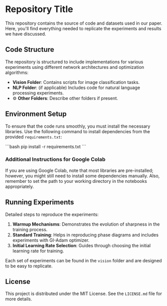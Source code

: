 # Repository Title
This repository contains the source of code and datasets used in our paper. Here, you'll find everything needed to replicate the experiments and results we have discussed.

## Code Structure
The repository is structured to include implementations for various experiments using different network architectures and optimization algorithms:

- **Vision Folder**: Contains scripts for image classification tasks.
- **NLP Folder**: (if applicable) Includes code for natural language processing experiments.
- ⚙️ **Other Folders**: Describe other folders if present.

## Environment Setup
To ensure that the code runs smoothly, you must install the necessary libraries. Use the following command to install dependencies from the provided `requirements.txt`:

\`\`\`bash
pip install -r requirements.txt
\`\`\`

### Additional Instructions for Google Colab
If you are using Google Colab, note that most libraries are pre-installed; however, you might still need to install some dependencies manually. Also, remember to set the path to your working directory in the notebooks appropriately.

## Running Experiments
Detailed steps to reproduce the experiments:

1. **Warmup Mechanisms**: Demonstrates the evolution of sharpness in the training process.
2. **Standard Training**: Helps in reproducing phase diagrams and includes experiments with GI-Adam optimizer.
3. **Initial Learning Rate Selection**: Guides through choosing the initial learning rate for training.

Each set of experiments can be found in the `vision` folder and are designed to be easy to replicate.

## License
This project is distributed under the MIT License. See the `LICENSE.md` file for more details.
